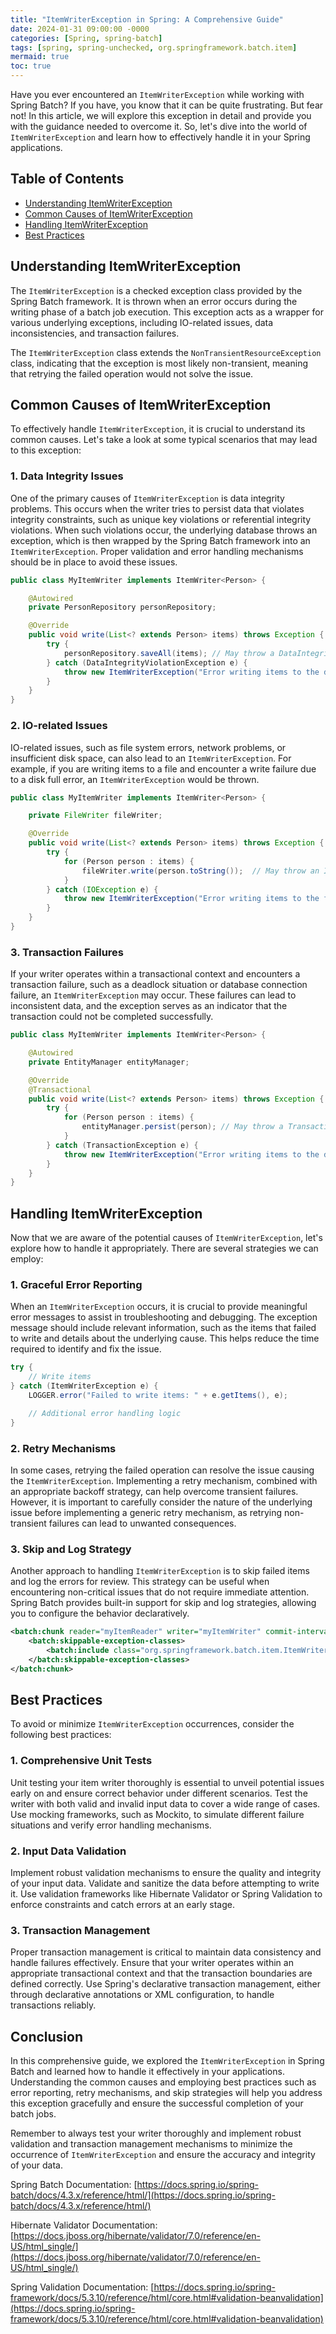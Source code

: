 ```yaml
---
title: "ItemWriterException in Spring: A Comprehensive Guide"
date: 2024-01-31 09:00:00 -0000
categories: [Spring, spring-batch]
tags: [spring, spring-unchecked, org.springframework.batch.item]
mermaid: true
toc: true
---
```



Have you ever encountered an `ItemWriterException` while working with Spring Batch? If you have, you know that it can be quite frustrating. But fear not! In this article, we will explore this exception in detail and provide you with the guidance needed to overcome it. So, let's dive into the world of `ItemWriterException` and learn how to effectively handle it in your Spring applications.

## Table of Contents
- [Understanding ItemWriterException](#understanding-itemwriterexception)
- [Common Causes of ItemWriterException](#common-causes-of-itemwriterexception)
- [Handling ItemWriterException](#handling-itemwriterexception)
- [Best Practices](#best-practices)

## Understanding ItemWriterException

The `ItemWriterException` is a checked exception class provided by the Spring Batch framework. It is thrown when an error occurs during the writing phase of a batch job execution. This exception acts as a wrapper for various underlying exceptions, including IO-related issues, data inconsistencies, and transaction failures.

The `ItemWriterException` class extends the `NonTransientResourceException` class, indicating that the exception is most likely non-transient, meaning that retrying the failed operation would not solve the issue.

## Common Causes of ItemWriterException

To effectively handle `ItemWriterException`, it is crucial to understand its common causes. Let's take a look at some typical scenarios that may lead to this exception:

### 1. Data Integrity Issues
One of the primary causes of `ItemWriterException` is data integrity problems. This occurs when the writer tries to persist data that violates integrity constraints, such as unique key violations or referential integrity violations. When such violations occur, the underlying database throws an exception, which is then wrapped by the Spring Batch framework into an `ItemWriterException`. Proper validation and error handling mechanisms should be in place to avoid these issues.

```java
public class MyItemWriter implements ItemWriter<Person> {

    @Autowired
    private PersonRepository personRepository;

    @Override
    public void write(List<? extends Person> items) throws Exception {
        try {
            personRepository.saveAll(items); // May throw a DataIntegrityViolationException
        } catch (DataIntegrityViolationException e) {
            throw new ItemWriterException("Error writing items to the database", e);
        }
    }
}
```

### 2. IO-related Issues
IO-related issues, such as file system errors, network problems, or insufficient disk space, can also lead to an `ItemWriterException`. For example, if you are writing items to a file and encounter a write failure due to a disk full error, an `ItemWriterException` would be thrown.

```java
public class MyItemWriter implements ItemWriter<Person> {

    private FileWriter fileWriter;

    @Override
    public void write(List<? extends Person> items) throws Exception {
        try {
            for (Person person : items) {
                fileWriter.write(person.toString());  // May throw an IOException
            }
        } catch (IOException e) {
            throw new ItemWriterException("Error writing items to the file", e);
        }
    }
}
```

### 3. Transaction Failures
If your writer operates within a transactional context and encounters a transaction failure, such as a deadlock situation or database connection failure, an `ItemWriterException` may occur. These failures can lead to inconsistent data, and the exception serves as an indicator that the transaction could not be completed successfully.

```java
public class MyItemWriter implements ItemWriter<Person> {

    @Autowired
    private EntityManager entityManager;

    @Override
    @Transactional
    public void write(List<? extends Person> items) throws Exception {
        try {
            for (Person person : items) {
                entityManager.persist(person); // May throw a TransactionException
            }
        } catch (TransactionException e) {
            throw new ItemWriterException("Error writing items to the database", e);
        }
    }
}
```

## Handling ItemWriterException

Now that we are aware of the potential causes of `ItemWriterException`, let's explore how to handle it appropriately. There are several strategies we can employ:

### 1. Graceful Error Reporting
When an `ItemWriterException` occurs, it is crucial to provide meaningful error messages to assist in troubleshooting and debugging. The exception message should include relevant information, such as the items that failed to write and details about the underlying cause. This helps reduce the time required to identify and fix the issue.

```java
try {
    // Write items
} catch (ItemWriterException e) {
    LOGGER.error("Failed to write items: " + e.getItems(), e);

    // Additional error handling logic
}
```

### 2. Retry Mechanisms
In some cases, retrying the failed operation can resolve the issue causing the `ItemWriterException`. Implementing a retry mechanism, combined with an appropriate backoff strategy, can help overcome transient failures. However, it is important to carefully consider the nature of the underlying issue before implementing a generic retry mechanism, as retrying non-transient failures can lead to unwanted consequences.

### 3. Skip and Log Strategy
Another approach to handling `ItemWriterException` is to skip failed items and log the errors for review. This strategy can be useful when encountering non-critical issues that do not require immediate attention. Spring Batch provides built-in support for skip and log strategies, allowing you to configure the behavior declaratively.

```xml
<batch:chunk reader="myItemReader" writer="myItemWriter" commit-interval="10" skip-limit="10">
    <batch:skippable-exception-classes>
        <batch:include class="org.springframework.batch.item.ItemWriterException"/>
    </batch:skippable-exception-classes>
</batch:chunk>
```

## Best Practices

To avoid or minimize `ItemWriterException` occurrences, consider the following best practices:

### 1. Comprehensive Unit Tests
Unit testing your item writer thoroughly is essential to unveil potential issues early on and ensure correct behavior under different scenarios. Test the writer with both valid and invalid input data to cover a wide range of cases. Use mocking frameworks, such as Mockito, to simulate different failure situations and verify error handling mechanisms.

### 2. Input Data Validation
Implement robust validation mechanisms to ensure the quality and integrity of your input data. Validate and sanitize the data before attempting to write it. Use validation frameworks like Hibernate Validator or Spring Validation to enforce constraints and catch errors at an early stage.

### 3. Transaction Management
Proper transaction management is critical to maintain data consistency and handle failures effectively. Ensure that your writer operates within an appropriate transactional context and that the transaction boundaries are defined correctly. Use Spring's declarative transaction management, either through declarative annotations or XML configuration, to handle transactions reliably.

## Conclusion

In this comprehensive guide, we explored the `ItemWriterException` in Spring Batch and learned how to handle it effectively in your applications. Understanding the common causes and employing best practices such as error reporting, retry mechanisms, and skip strategies will help you address this exception gracefully and ensure the successful completion of your batch jobs.

Remember to always test your writer thoroughly and implement robust validation and transaction management mechanisms to minimize the occurrence of `ItemWriterException` and ensure the accuracy and integrity of your data.

Spring Batch Documentation: [https://docs.spring.io/spring-batch/docs/4.3.x/reference/html/](https://docs.spring.io/spring-batch/docs/4.3.x/reference/html/)

Hibernate Validator Documentation: [https://docs.jboss.org/hibernate/validator/7.0/reference/en-US/html_single/](https://docs.jboss.org/hibernate/validator/7.0/reference/en-US/html_single/)

Spring Validation Documentation: [https://docs.spring.io/spring-framework/docs/5.3.10/reference/html/core.html#validation-beanvalidation](https://docs.spring.io/spring-framework/docs/5.3.10/reference/html/core.html#validation-beanvalidation)